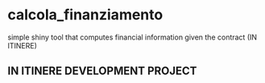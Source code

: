 # calcola_finanziamento
simple shiny tool that computes financial information given the contract (IN ITINERE)

## **IN ITINERE DEVELOPMENT PROJECT**
